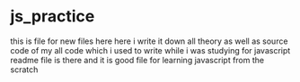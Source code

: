 # js_practice
this is file for new files here
here i write it down all theory as well as source code of my all code which i used to write while i was studying for javascript
readme file is there
and it is good file for learning javascript from the scratch
